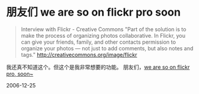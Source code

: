 # 朋友们 we are so on flickr pro soon

> Interview with Flickr - Creative Commons
"Part of the solution is to make the process of organizing photos collaborative. In Flickr, you can give your friends, family, and other contacts permission to organize your photos — not just to add comments, but also notes and tags."
> http://creativecommons.org/image/flickr

我还真不知道这个。但这个是我非常想要的功能。
朋友们，[we are so on flickr pro, soon~](http://www.flickr.com/upgrade/)


2006-12-25